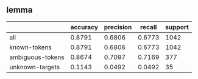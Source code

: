 
## lemma

|                  | accuracy | precision | recall | support |
|------------------|----------|-----------|--------|---------|
| all              | 0.8791   | 0.6806    | 0.6773 | 1042    |
| known-tokens     | 0.8791   | 0.6806    | 0.6773 | 1042    |
| ambiguous-tokens | 0.8674   | 0.7097    | 0.7169 | 377     |
| unknown-targets  | 0.1143   | 0.0492    | 0.0492 | 35      |

